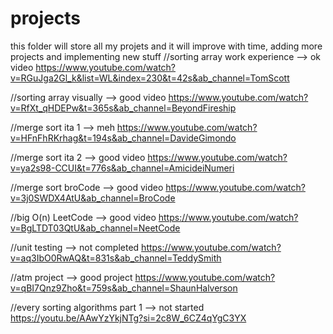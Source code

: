 # projects
this folder will store all my projets and it will improve with time, adding more projects and implementing new stuff 
//sorting array work experience --> ok video
https://www.youtube.com/watch?v=RGuJga2Gl_k&list=WL&index=230&t=42s&ab_channel=TomScott

//sorting array visually --> good video
https://www.youtube.com/watch?v=RfXt_qHDEPw&t=365s&ab_channel=BeyondFireship

//merge sort ita 1 --> meh
https://www.youtube.com/watch?v=HFnFhRKrhag&t=194s&ab_channel=DavideGimondo

//merge sort ita 2 --> good video
https://www.youtube.com/watch?v=ya2s98-CCUI&t=776s&ab_channel=AmicideiNumeri

//merge sort broCode --> good video
https://www.youtube.com/watch?v=3j0SWDX4AtU&ab_channel=BroCode

//big O(n) LeetCode --> good video
https://www.youtube.com/watch?v=BgLTDT03QtU&ab_channel=NeetCode

//unit testing --> not completed
https://www.youtube.com/watch?v=aq3IbO0RwAQ&t=831s&ab_channel=TeddySmith

//atm project --> good project
https://www.youtube.com/watch?v=qBI7Qnz9Zho&t=759s&ab_channel=ShaunHalverson

//every sorting algorithms part 1 --> not started
https://youtu.be/AAwYzYkjNTg?si=2c8W_6CZ4qYgC3YX
